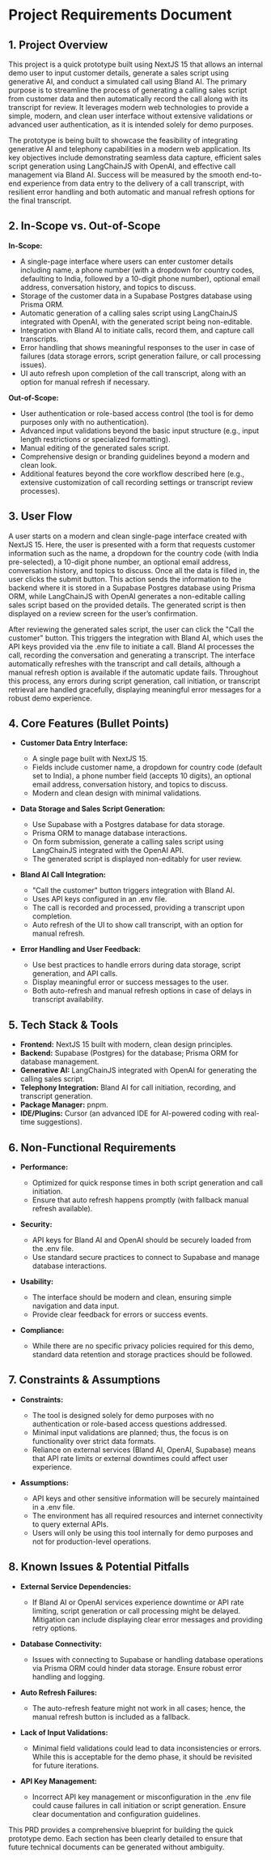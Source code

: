 # Project Requirements Document

## 1. Project Overview

This project is a quick prototype built using NextJS 15 that allows an internal demo user to input customer details, generate a sales script using generative AI, and conduct a simulated call using Bland AI. The primary purpose is to streamline the process of generating a calling sales script from customer data and then automatically record the call along with its transcript for review. It leverages modern web technologies to provide a simple, modern, and clean user interface without extensive validations or advanced user authentication, as it is intended solely for demo purposes.

The prototype is being built to showcase the feasibility of integrating generative AI and telephony capabilities in a modern web application. Its key objectives include demonstrating seamless data capture, efficient sales script generation using LangChainJS with OpenAI, and effective call management via Bland AI. Success will be measured by the smooth end-to-end experience from data entry to the delivery of a call transcript, with resilient error handling and both automatic and manual refresh options for the final transcript.

## 2. In-Scope vs. Out-of-Scope

**In-Scope:**

*   A single-page interface where users can enter customer details including name, a phone number (with a dropdown for country codes, defaulting to India, followed by a 10-digit phone number), optional email address, conversation history, and topics to discuss.
*   Storage of the customer data in a Supabase Postgres database using Prisma ORM.
*   Automatic generation of a calling sales script using LangChainJS integrated with OpenAI, with the generated script being non-editable.
*   Integration with Bland AI to initiate calls, record them, and capture call transcripts.
*   Error handling that shows meaningful responses to the user in case of failures (data storage errors, script generation failure, or call processing issues).
*   UI auto refresh upon completion of the call transcript, along with an option for manual refresh if necessary.

**Out-of-Scope:**

*   User authentication or role-based access control (the tool is for demo purposes only with no authentication).
*   Advanced input validations beyond the basic input structure (e.g., input length restrictions or specialized formatting).
*   Manual editing of the generated sales script.
*   Comprehensive design or branding guidelines beyond a modern and clean look.
*   Additional features beyond the core workflow described here (e.g., extensive customization of call recording settings or transcript review processes).

## 3. User Flow

A user starts on a modern and clean single-page interface created with NextJS 15. Here, the user is presented with a form that requests customer information such as the name, a dropdown for the country code (with India pre-selected), a 10-digit phone number, an optional email address, conversation history, and topics to discuss. Once all the data is filled in, the user clicks the submit button. This action sends the information to the backend where it is stored in a Supabase Postgres database using Prisma ORM, while LangChainJS with OpenAI generates a non-editable calling sales script based on the provided details. The generated script is then displayed on a review screen for the user’s confirmation.

After reviewing the generated sales script, the user can click the "Call the customer" button. This triggers the integration with Bland AI, which uses the API keys provided via the .env file to initiate a call. Bland AI processes the call, recording the conversation and generating a transcript. The interface automatically refreshes with the transcript and call details, although a manual refresh option is available if the automatic update fails. Throughout this process, any errors during script generation, call initiation, or transcript retrieval are handled gracefully, displaying meaningful error messages for a robust demo experience.

## 4. Core Features (Bullet Points)

*   **Customer Data Entry Interface:**

    *   A single page built with NextJS 15.
    *   Fields include customer name, a dropdown for country code (default set to India), a phone number field (accepts 10 digits), an optional email address, conversation history, and topics to discuss.
    *   Modern and clean design with minimal validations.

*   **Data Storage and Sales Script Generation:**

    *   Use Supabase with a Postgres database for data storage.
    *   Prisma ORM to manage database interactions.
    *   On form submission, generate a calling sales script using LangChainJS integrated with the OpenAI API.
    *   The generated script is displayed non-editably for user review.

*   **Bland AI Call Integration:**

    *   "Call the customer" button triggers integration with Bland AI.
    *   Uses API keys configured in an .env file.
    *   The call is recorded and processed, providing a transcript upon completion.
    *   Auto refresh of the UI to show call transcript, with an option for manual refresh.

*   **Error Handling and User Feedback:**

    *   Use best practices to handle errors during data storage, script generation, and API calls.
    *   Display meaningful error or success messages to the user.
    *   Both auto-refresh and manual refresh options in case of delays in transcript availability.

## 5. Tech Stack & Tools

*   **Frontend:** NextJS 15 built with modern, clean design principles.
*   **Backend:** Supabase (Postgres) for the database; Prisma ORM for database management.
*   **Generative AI:** LangChainJS integrated with OpenAI for generating the calling sales script.
*   **Telephony Integration:** Bland AI for call initiation, recording, and transcript generation.
*   **Package Manager:** pnpm.
*   **IDE/Plugins:** Cursor (an advanced IDE for AI-powered coding with real-time suggestions).

## 6. Non-Functional Requirements

*   **Performance:**

    *   Optimized for quick response times in both script generation and call initiation.
    *   Ensure that auto refresh happens promptly (with fallback manual refresh available).

*   **Security:**

    *   API keys for Bland AI and OpenAI should be securely loaded from the .env file.
    *   Use standard secure practices to connect to Supabase and manage database interactions.

*   **Usability:**

    *   The interface should be modern and clean, ensuring simple navigation and data input.
    *   Provide clear feedback for errors or success events.

*   **Compliance:**

    *   While there are no specific privacy policies required for this demo, standard data retention and storage practices should be followed.

## 7. Constraints & Assumptions

*   **Constraints:**

    *   The tool is designed solely for demo purposes with no authentication or role-based access questions addressed.
    *   Minimal input validations are planned; thus, the focus is on functionality over strict data formats.
    *   Reliance on external services (Bland AI, OpenAI, Supabase) means that API rate limits or external downtimes could affect user experience.

*   **Assumptions:**

    *   API keys and other sensitive information will be securely maintained in a .env file.
    *   The environment has all required resources and internet connectivity to query external APIs.
    *   Users will only be using this tool internally for demo purposes and not for production-level operations.

## 8. Known Issues & Potential Pitfalls

*   **External Service Dependencies:**

    *   If Bland AI or OpenAI services experience downtime or API rate limiting, script generation or call processing might be delayed. Mitigation can include displaying clear error messages and providing retry options.

*   **Database Connectivity:**

    *   Issues with connecting to Supabase or handling database operations via Prisma ORM could hinder data storage. Ensure robust error handling and logging.

*   **Auto Refresh Failures:**

    *   The auto-refresh feature might not work in all cases; hence, the manual refresh button is included as a fallback.

*   **Lack of Input Validations:**

    *   Minimal field validations could lead to data inconsistencies or errors. While this is acceptable for the demo phase, it should be revisited for future iterations.

*   **API Key Management:**

    *   Incorrect API key management or misconfiguration in the .env file could cause failures in call initiation or script generation. Ensure clear documentation and configuration guidelines.

This PRD provides a comprehensive blueprint for building the quick prototype demo. Each section has been clearly detailed to ensure that future technical documents can be generated without ambiguity.
